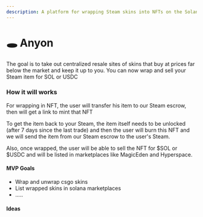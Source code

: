 ```yaml
---
description: A platform for wrapping Steam skins into NFTs on the Solana blockchain
---
```


# 🕳 Anyon

The goal is to take out centralized resale sites of skins that buy at prices far below the market and keep it up to you. You can now wrap and sell your Steam item for SOL or USDC

### How it will works

For wrapping in NFT, the user will transfer his item to our Steam escrow, then will get a link to mint that NFT

To get the item back to your Steam, the item itself needs to be unlocked (after 7 days since the last trade) and then the user will burn this NFT and we will send the item from our Steam escrow to the user's Steam.

Also, once wrapped, the user will be able to sell the NFT for $SOL or $USDC and will be listed in marketplaces like MagicEden and Hyperspace.

#### MVP Goals

* Wrap and unwrap csgo skins
* List wrapped skins in solana marketplaces
* .....

#### Ideas
